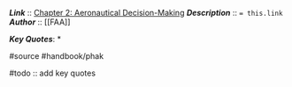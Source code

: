 ***Link***      :: [Chapter 2: Aeronautical Decision-Making](https://www.faa.gov/sites/faa.gov/files/regulations_policies/handbooks_manuals/aviation/phak/04_phak_ch2.pdf)
***Description***      :: `= this.link`
***Author*** :: [[FAA]]

***Key Quotes***:
* 

#source #handbook/phak 

#todo :: add key quotes

